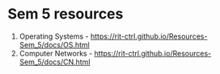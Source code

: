 # Sem 5 resources

1. Operating Systems - https://rit-ctrl.github.io/Resources-Sem_5/docs/OS.html
2. Computer Networks - https://rit-ctrl.github.io/Resources-Sem_5/docs/CN.html

